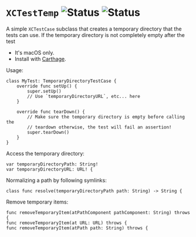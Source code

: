 # `XCTestTemp` ![Status](https://github.com/robenkleene/xctesttemp/actions/workflows/ci.yml/badge.svg) ![Status](https://github.com/robenkleene/xctesttemp/actions/workflows/release.yml/badge.svg)

A simple `XCTestCase` subclass that creates a temporary directory that the tests can use. If the temporary directory is not completely empty after the test 

* It's macOS only.
* Install with [Carthage](https://github.com/Carthage/Carthage).

Usage:

	class MyTest: TemporaryDirectoryTestCase {
		override func setUp() {
			super.setUp()
			// Use `temporaryDirectoryURL`, etc... here
		}

		override func tearDown() {
			// Make sure the temporary directory is empty before calling the
			// teardown otherwise, the test will fail an assertion!
			super.tearDown()
		}
	}
 
Access the temporary directory:

    var temporaryDirectoryPath: String!
    var temporaryDirectoryURL: URL! {

Normalizing a path by following symlinks:

	class func resolve(temporaryDirectoryPath path: String) -> String {

Remove temporary items:

	func removeTemporaryItem(atPathComponent pathComponent: String) throws {
	func removeTemporaryItem(at URL: URL) throws {
	func removeTemporaryItem(atPath path: String) throws {

